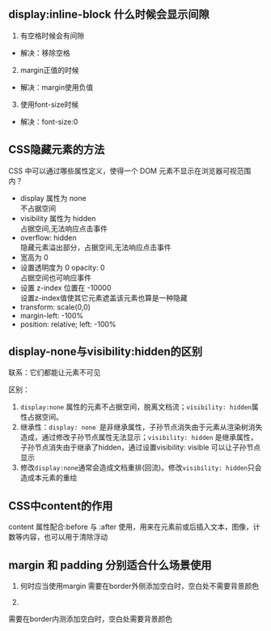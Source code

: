 ## display:inline-block 什么时候会显示间隙
1. 有空格时候会有间隙
  * 解决：移除空格

2. margin正值的时候
  * 解决：margin使用负值

3. 使用font-size时候
  * 解决：font-size:0 

## CSS隐藏元素的方法
CSS 中可以通过哪些属性定义，使得一个 DOM 元素不显示在浏览器可视范围内？　
* display 属性为 none    
  不占据空间
* visibility 属性为 hidden       
  占据空间,无法响应点击事件
* overflow: hidden     
  隐藏元素溢出部分，占据空间,无法响应点击事件
* 宽高为 0
* 设置透明度为 0 opacity: 0    
  占据空间也可响应事件
* 设置 z-index 位置在 -10000    
  设置z-index值使其它元素遮盖该元素也算是一种隐藏
* transform: scale(0,0)
* margin-left: -100%
* position: relative; left: -100%


## display-none与visibility:hidden的区别
联系：它们都能让元素不可见

区别：
1. `display:none` 属性的元素不占据空间，脱离文档流；`visibility: hidden`属性占据空间。
2. 继承性：`display: none `是非继承属性，子孙节点消失由于元素从渲染树消失造成，通过修改子孙节点属性无法显示；`visibility: hidden` 是继承属性，子孙节点消失由于继承了hidden，通过设置visibility: visible 可以让子孙节点显示
3. 修改`display:none`通常会造成文档重排(回流)。修改`visibility: hidden`只会造成本元素的重绘

## CSS中content的作用
content 属性配合:before 与 :after 使用，用来在元素前或后插入文本，图像，计数等内容，也可以用于清除浮动

## margin 和 padding 分别适合什么场景使用
1. 何时应当使用margin
需要在border外侧添加空白时，空白处不需要背景颜色

2. 
需要在border内测添加空白时，空白处需要背景颜色